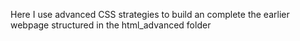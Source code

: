 Here I use advanced CSS strategies to build an complete the earlier webpage structured in the html_advanced folder